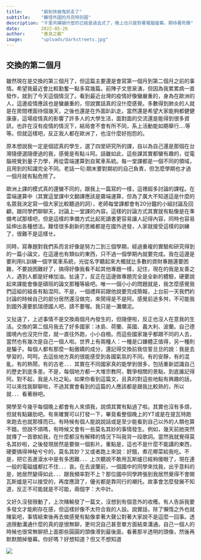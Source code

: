 ```yaml
---
title:       "窮到快被鬼抓走了"
subtitle:    "難怪外國的月亮特別圓"
description: "千里共嬋娟什麼的已經是過去式了，晚上也只是對著電腦螢幕，期待著奇蹟"
date:        2022-05-26
author:      "善良之叡"
image:       "uploads/darkstreets.jpg"
---
```


## 交換的第二個月

雖然現在是交換的第三個月了，但這篇主要還是會寫第一個月到第二個月之前的事情。希望我最近會比較勤奮一點多寫幾篇。前陣子文思泉湧，但因為我累累病一直發作，就到了今天這個情況了。看到最近台灣的疫情好像蠻嚴重的，身為在歐洲的人，這邊疫情應該也是蠻嚴重的，但說實話真的沒什麼感覺。多數得到肺炎的人就是在房間裡面待個幾天，之後也還是在外面趴趴走。當然還是希望大家能夠都健健康康，這場疫情真的影響了許多人的大學生活，面對面的交流還是能得到很多資訊，也許在沒有疫情的情況下，結局會不會有所不同，系上活動能如期舉行….等等。但就這樣吧，反正我人都在歐洲了，也沒什麼好抱怨的。

原本想說我一定是個認真的學生，選了四堂研究所的課，自以為自己還是那個在台灣隨便選隨便過的我，感覺是有點斗阿。話雖如此，這些課其實都蠻有趣的，從電腦視覺到量子力學，再從雲端運算到自駕車系統。每一堂課都是一個不同的領域，且用到的知識完全不同。老話一句:期末要對期初的自己負責，但怎麼學期也才過一個月就有點危險了。

歐洲上課的模式真的還蠻不同的，跟我上一篇寫的一樣，這裡超多討論的課程。在雲端運算中（其實這堂課中文翻譯應該是霧端運算，但為了廣大不知道這是什麼的名眾我決定寫一個大家比較聽過的詞），老師每堂課都會有20分鐘的小組討論及回顧，跟同學們聊聊天，討論上一堂課的內容。這樣的討論方式其實就有點像是在準備考試那樣吧，但是這樣的準備方式比起死讀書更容易讓人記得內容，同時也容易延伸出各種想法。難怪很多創新的思維都是在國外迸發，人家就接受這樣的訓練了，很難不是這樣ㄝ。

同時，寫專題對我們系而言好像是努力二到三個學期，經過重複的實驗和研究得到的一篇小論文，在這邊也有類似的東西，只不過一個學期內就要完成。我在這邊是要利用IL訓練一個字駕車系統，光從名字聽起來大概就比多數的資財專題還要困難，不要說困難好了，搞得好像我看不起其他專題一樣，記住，現在的我是友善之人，遇到人都是好棒加油。扯遠了，反正在這邊做專題完全是全新的體驗，硬要說起來課能會像是碩班的論文那種等級吧。唯一一個小小的問題就是，我怎麼感覺我們這組的組長有點混阿。不是，一個禮拜前跟他說要完成簡報，上台前一天我們約討論的時候自己的部分居然還沒做完，來鬧得是不是阿。感覺前途多舛，不可能我到國外還要凱瑞德國人吧，請不要喔。我只是一灘爛泥。

又扯遠了，上述事情不是交換兩個月內發生的，但隨便啦，反正也沒人在意我的生活。交換的第二個月我去了好多國家：冰島、荷蘭、英國、義大利、波蘭。自己德國境內也沒完什麼，就一直往外跑，小小自檢。而這些國家幾乎都跟不同的人去，當然也有幾次是自己一個人啦。世界上有兩種人：一種是口嫌體正值得，另一種則是騙子。每個人都有那麼一點傲嬌的成分，還記得交換前我信誓旦旦的說：我是去學習的，呵呵。去這些地方真的很能感受到各國氣氛的不同。有的安靜，有的混亂，有的熱鬧，有的古老．．．其實在不同國家真的能學到很多，包括重新認識自己的歷史到底多差。不是，每個地方都一大堆宗教阿，戰爭相關的景點，到底誰記得阿。對不起，我是人社之恥。如果你看到這篇文，且真的對這些地點有興趣的話，可以來找我聊聊啦，不過其實會看到的這篇的人應該都是跟我比較熟的，所以就．．．看著辦吧。

開學至今幾乎每個晚上都會有人來煩我，說煩其實有點過了啦。其實也沒有多煩，但就有點雞肋吧。有來確實可以打發一下，畢竟看整個晚上的YT或是在提瓦特跑來跑去也就那樣而已。有時候有個人能說說話或是至少能看到自己以外的人類也算不錯。但說不煩嗎，有時候又會有一些莫名其妙的事情發生。例如，幾天前她突然就傳了一首歌給我，在什麼都沒有解釋的情況下叫我背一段歌詞。當然我就覺得莫名其妙啦，之後發現居然是要做一個影片。重點是，這也不是什麼不能講的東西，硬要搞得神秘兮兮的，莫名其妙？又或者跑上來說：好餓，煮花椰菜給我吃。不是，把它丟進滾水中是有多困難．．．上次聽說不敢用瓦斯爐已經夠傻眼了，現在連一般的電磁爐都扛不住．．．哀。在去波蘭前，一個國中的同學來找我，出乎意料的是，她居然變得如此．．．跟我頻率對不上？那位國中同學跨張到我居然覺得不會開瓦斯爐是可以接受的，再度應證了，優劣都是靠同行的襯托。故事會怎麼發展不知道，反正不可能就是不可能，兩個字：大中計。

又好久沒發限動了，上次賭輸發了一篇文，沒想到有個意外的收穫。有人告訴我要多發文才能刷存在感，但這樣好像不太符合我的人設。說實話，除了懶惰之外也就賭氣吧，事情結束後再去做感覺有點像拿著大聲公對著大家說不是這麼一回事。透過限動溝通什麼的真的是很無聊，更何況自己甚至單方面結束溝通。自己一個人的時候也很常無聊把上面那些圓圓的頭像滑到最後面，看著那半透明的頭像，然後再默默關掉螢幕。你好嗎？好想知道？但又不想知道

![](https://imgur.com/3k6UwPr.jpg)